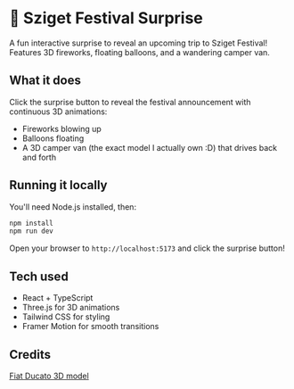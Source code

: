 # 🎉 Sziget Festival Surprise

A fun interactive surprise to reveal an upcoming trip to Sziget Festival! Features 3D fireworks, floating balloons, and a wandering camper van.

## What it does

Click the surprise button to reveal the festival announcement with continuous 3D animations:
- Fireworks blowing up
- Balloons floating 
- A 3D camper van (the exact model I actually own :D) that drives back and forth

## Running it locally

You'll need Node.js installed, then:

```bash
npm install
npm run dev
```

Open your browser to `http://localhost:5173` and click the surprise button!

## Tech used

- React + TypeScript
- Three.js for 3D animations
- Tailwind CSS for styling
- Framer Motion for smooth transitions

## Credits

[Fiat Ducato 3D model](https://sketchfab.com/3d-models/fiat-ducato-1989-b52eea677b32415e893e39c2fcb76163)